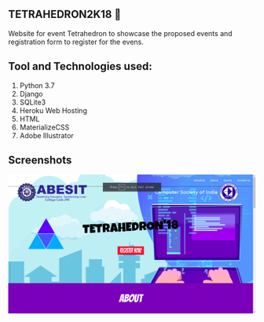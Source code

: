 ## TETRAHEDRON2K18 :rocket:
 
 Website for event Tetrahedron to showcase the proposed events and registration form to register for the evens.


## Tool and Technologies used:
1. Python 3.7
2. Django
3. SQLite3
4. Heroku Web Hosting
5. HTML
6. MaterializeCSS
7. Adobe Illustrator


## Screenshots 

![Image1](assets/p.png)



